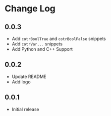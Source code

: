 # Change Log

## 0.0.3

- Add `cotrBoolTrue` and `cotrBoolFalse` snippets
- Add `cotrVar...` snippets
- Add Python and C++ Support

## 0.0.2

- Update README
- Add logo

## 0.0.1

- Initial release